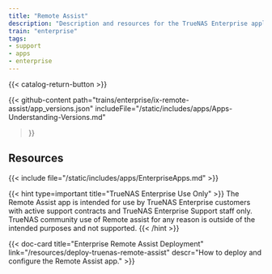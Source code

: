 ```yaml
---
title: "Remote Assist"
description: "Description and resources for the TrueNAS Enterprise application called Remote Assist."
train: "enterprise"
tags:
- support
- apps
- enterprise
---
```


{{< catalog-return-button >}}

{{< github-content 
    path="trains/enterprise/ix-remote-assist/app_versions.json"
	includeFile="/static/includes/apps/Apps-Understanding-Versions.md"
>}}

## Resources

{{< include file="/static/includes/apps/EnterpriseApps.md" >}}

{{< hint type=important title="TrueNAS Enterprise Use Only" >}}
The Remote Assist app is intended for use by TrueNAS Enterprise customers with active support contracts and TrueNAS Enterprise Support staff only.
TrueNAS community use of Remote assist for any reason is outside of the intended purposes and not supported.
{{< /hint >}}

<div class="docs-sections">

{{< doc-card title="Enterprise Remote Assist Deployment" link="/resources/deploy-truenas-remote-assist"
descr="How to deploy and configure the Remote Assist app." >}}

</div>